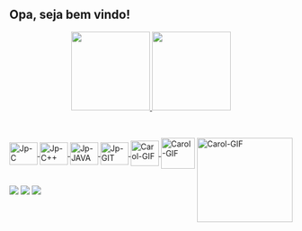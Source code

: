 ## Opa, seja bem vindo!

<div align="center">
<a href="https://github.com/J0aoPaulo">
<img height="140em" src="https://github-readme-stats.vercel.app/api?username=J0aoPaulo&show_icons=true&theme=dark&include_all_commits=true&count_private=true"/>
<img height="140em" src="https://github-readme-stats.vercel.app/api/top-langs/?username=J0aoPaulo&layout=compact&langs_count=7&theme=dark"/>
</div>
  
  ##
  
  <div style="display: inline_block"><br>
<img align="center" alt="Jp-C" height="40" width="50" src="https://cdn.jsdelivr.net/gh/devicons/devicon/icons/c/c-original.svg">   
<img align="center" alt="Jp-C++" height="40" width="50" src="https://cdn.jsdelivr.net/gh/devicons/devicon/icons/cplusplus/cplusplus-original.svg">
<img align="center" alt="Jp-JAVA" height="40" width="50" src="https://cdn.jsdelivr.net/gh/devicons/devicon/icons/java/java-original.svg">
<img align="center" alt="Jp-GIT" height="40" width="50" src="https://cdn.jsdelivr.net/gh/devicons/devicon/icons/git/git-plain.svg">
<img align="right" alt="Carol-GIF" height="150" width="170" src="https://i.pinimg.com/originals/1a/56/ea/1a56eaaaf78869d7c6e0e620b2b98394.gif">
<img align="center" alt="Carol-GIF" height="45" width="50" src="https://cdn.jsdelivr.net/gh/devicons/devicon/icons/postgresql/postgresql-plain-wordmark.svg">
<img align="center" alt="Carol-GIF" height="55" width="60" src="https://cdn.jsdelivr.net/gh/devicons/devicon/icons/spring/spring-original-wordmark.svg">

</div>
  
  ##
  
  <div>
    <a href="https://www.instagram.com/_ojoao.almeida/" target="_blank"> <img src="https://img.shields.io/badge/Instagram-E4405F?style=for-the-badge&logo=instagram&logoColor=white" target="_blank"></a>
      <a href="https://www.linkedin.com/in/joaopaulo23/" target="_blank"> <img src="https://img.shields.io/badge/LinkedIn-0077B5?style=for-the-badge&logo=linkedin&logoColor=white" target="_blank"></a>
    <a href="mailto:ojoaopaulo1324@gmail.com"> <img src="https://img.shields.io/badge/Gmail-D14836?style=for-the-badge&logo=gmail&logoColor=white" target="_blank"></a>
